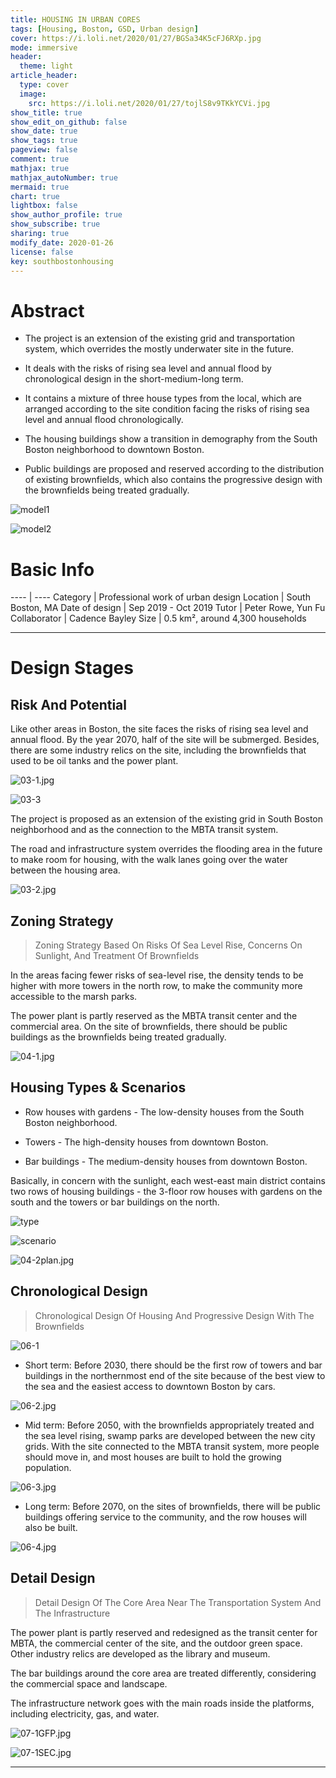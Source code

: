 ```yaml
---
title: HOUSING IN URBAN CORES
tags: [Housing, Boston, GSD, Urban design]
cover: https://i.loli.net/2020/01/27/BGSa34K5cFJ6RXp.jpg
mode: immersive
header:
  theme: light
article_header:
  type: cover
  image:
    src: https://i.loli.net/2020/01/27/tojlS8v9TKkYCVi.jpg
show_title: true
show_edit_on_github: false
show_date: true
show_tags: true
pageview: false
comment: true
mathjax: true
mathjax_autoNumber: true
mermaid: true
chart: true
lightbox: false
show_author_profile: true
show_subscribe: true
sharing: true
modify_date: 2020-01-26
license: false
key: southbostonhousing
---
```


# Abstract

* The project is an extension of the existing grid and transportation system, which overrides the mostly underwater site in the future.* It deals with the risks of rising sea level and annual flood by chronological design in the short-medium-long term.* It contains a mixture of three house types from the local, which are arranged according to the site condition facing the risks of rising sea level and annual flood chronologically.* The housing buildings show a transition in demography from the South Boston neighborhood to downtown Boston.* Public buildings are proposed and reserved according to the distribution of existing brownfields, which also contains the progressive design with the brownfields being treated gradually.

<!--more-->

![model1](https://i.loli.net/2020/01/27/pmjAJcLBrPnqt94.jpg)

![model2](https://i.loli.net/2020/01/27/9sr5hVZQjnIRKTf.jpg)

# Basic Info

---- | ----
Category | Professional work of urban design
Location | South Boston, MA
Date of design | Sep 2019 - Oct 2019
Tutor | Peter Rowe, Yun Fu
Collaborator | Cadence Bayley
Size | 0.5 km², around 4,300 households

---

# Design Stages

## Risk And Potential

Like other areas in Boston, the site faces the risks of rising sea level and annual flood. By the year 2070, half of the site will be submerged. Besides, there are some industry relics on the site, including the brownfields that used to be oil tanks and the power plant.![03-1.jpg](https://i.loli.net/2020/01/27/LETVFZaUtKruWoI.jpg)

![03-3](https://i.loli.net/2020/01/27/rwR1FPqUYKlzAfH.jpg)The project is proposed as an extension of the existing grid in South Boston neighborhood and as the connection to the MBTA transit system.
The road and infrastructure system overrides the flooding area in the future to make room for housing, with the walk lanes going over the water between the housing area.

![03-2.jpg](https://i.loli.net/2020/01/27/zj6hOE7dqweXSWt.jpg)

## Zoning Strategy

> Zoning Strategy Based On Risks Of Sea Level Rise, Concerns On Sunlight, And Treatment Of BrownfieldsIn the areas facing fewer risks of sea-level rise, the density tends to be higher with more towers in the north row, to make the community more accessible to the marsh parks.The power plant is partly reserved as the MBTA transit center and the commercial area. On the site of brownfields, there should be public buildings as the brownfields being treated gradually.

![04-1.jpg](https://i.loli.net/2020/01/27/Y4pDTbVSiUwRalt.jpg)

## Housing Types & Scenarios* Row houses with gardens - The low-density houses from the South Boston neighborhood.
* Towers - The high-density houses from downtown Boston.
* Bar buildings - The medium-density houses from downtown Boston.Basically, in concern with the sunlight, each west-east main district contains two rows of housing buildings - the 3-floor row houses with gardens on the south and the towers or bar buildings on the north.

![type](https://i.loli.net/2020/01/27/9wUleI2WVLDG6JE.jpg)

![scenario](https://i.loli.net/2020/01/27/SItmwCLcn7aRQMv.jpg)

![04-2plan.jpg](https://i.loli.net/2020/01/27/Ui1PJWsoFXmv5Qf.jpg)

## Chronological Design

> Chronological Design Of Housing And Progressive Design With The Brownfields

![06-1](https://i.loli.net/2020/01/27/FgPE528AJepN9lj.jpg)

* Short term: Before 2030, there should be the first row of towers and bar buildings in the northernmost end of the site because of the best view to the sea and the easiest access to downtown Boston by cars.![06-2.jpg](https://i.loli.net/2020/01/27/NPd2BXusOWhbARi.jpg)* Mid term: Before 2050, with the brownfields appropriately treated and the sea level rising, swamp parks are developed between the new city grids. With the site connected to the MBTA transit system, more people should move in, and most houses are built to hold the growing population.![06-3.jpg](https://i.loli.net/2020/01/27/x8fKk1IOsZ7B3uX.jpg)* Long term: Before 2070, on the sites of brownfields, there will be public buildings offering service to the community, and the row houses will also be built.

![06-4.jpg](https://i.loli.net/2020/01/27/J12HOvzfUXeAMQi.jpg)

## Detail Design

> Detail Design Of The Core Area Near The Transportation System And The InfrastructureThe power plant is partly reserved and redesigned as the transit center for MBTA, the commercial center of the site, and the outdoor green space. Other industry relics are developed as the library and museum.The bar buildings around the core area are treated differently, considering the commercial space and landscape.The infrastructure network goes with the main roads inside the platforms, including electricity, gas, and water.

![07-1GFP.jpg](https://i.loli.net/2020/01/27/AYJ5jilsoUbw61e.jpg)

![07-1SEC.jpg](https://i.loli.net/2020/01/27/4REuIHWGCXp1Tdg.jpg)

---